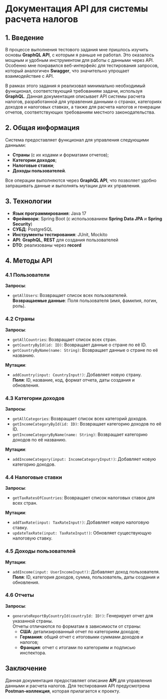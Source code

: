 # Документация API для системы расчета налогов

## 1. Введение
В процессе выполнения тестового задания мне пришлось изучить основы **GraphQL API**, с которым я раньше не работал. Это оказалось мощным и удобным инструментом для работы с данными через API. Особенно мне понравился веб-интерфейс для тестирования запросов, который аналогичен **Swagger**, что значительно упрощает взаимодействие с API.

В рамках этого задания я реализовал минимально необходимый функционал, соответствующий требованиям задачи, используя **GraphQL**. Данная документация описывает API системы расчета налогов, разработанной для управления данными о странах, категориях доходов и налоговых ставках, а также для расчета налогов и генерации отчетов, соответствующих требованиям местного законодательства.

## 2. Общая информация
Система предоставляет функционал для управления следующими данными:
- **Страны** (с их кодами и форматами отчетов);
- **Категории доходов**;
- **Налоговые ставки**;
- **Доходы пользователей**.

Все операции выполняются через **GraphQL API**, что позволяет удобно запрашивать данные и выполнять мутации для их управления.

## 3. Технологии
- **Язык программирования**: Java 17
- **Фреймворк**: Spring Boot (с использованием **Spring Data JPA** и **Spring Security**)
- **СУБД**: PostgreSQL
- **Инструменты тестирования**: JUnit, Mockito
- **API**: **GraphQL**, **REST** для создания пользователей
- **DTO**: реализованы через **record**

## 4. Методы API

### 4.1 Пользователи

**Запросы**:
- `getAllUsers`: Возвращает список всех пользователей.  
  **Возвращаемые данные**: Поля пользователя (имя, фамилия, логин, роль).

### 4.2 Страны

**Запросы**:
- `getAllCountries`: Возвращает список всех стран.
- `getCountryById(id: ID)`: Возвращает данные о стране по её ID.
- `getCountryByName(name: String)`: Возвращает данные о стране по её названию.

**Мутации**:
- `addCountry(input: CountryInput!)`: Добавляет новую страну.  
  **Поля**: ID, название, код, формат отчета, даты создания и обновления.

### 4.3 Категории доходов

**Запросы**:
- `getAllCategories`: Возвращает список всех категорий доходов.
- `getIncomeCategoryById(id: ID)`: Возвращает категорию доходов по её ID.
- `getIncomeCategoryByName(name: String)`: Возвращает категорию доходов по её названию.

**Мутации**:
- `addIncomeCategory(input: IncomeCategoryInput!)`: Добавляет новую категорию доходов.

### 4.4 Налоговые ставки

**Запросы**:
- `getTaxRatesOfCountries`: Возвращает список налоговых ставок для всех стран.

**Мутации**:
- `addTaxRate(input: TaxRateInput!)`: Добавляет новую налоговую ставку.
- `updateTaxRate(input: TaxRateInput!)`: Обновляет существующую налоговую ставку.

### 4.5 Доходы пользователей

**Мутации**:
- `addIncome(input: UserIncomeInput!)`: Добавляет доход пользователя.  
  **Поля**: ID, категория доходов, сумма, пользователь, даты создания и обновления.

### 4.6 Отчеты

**Запросы**:
- `generateReportByCountryId(countryId: ID!)`: Генерирует отчет для указанной страны.  
  Отчеты отличаются по форматам в зависимости от страны:
    - **США**: детализированный отчет по категориям доходов;
    - **Германия**: общий отчет с итоговыми суммами доходов и налогов;
    - **Франция**: отчет с итогами по категориям и подписью инспектора.

## Заключение
Данная документация предоставляет описание **API** для управления данными и расчета налогов. Для тестирования API предусмотрена **Postman-коллекция**, которая прилагается к проекту.

